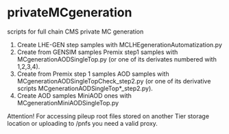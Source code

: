 # privateMCgeneration
scripts for full chain CMS private MC generation

1. Create LHE-GEN step samples with MCLHEgenerationAutomatization.py
2. Create from GENSIM samples Premix step1 samples with MCgenerationAODSingleTop.py 
   (or one of its derivates numbered with 1,2,3,4).
3. Create from Premix step 1 samples AOD samples with MCgenerationAODSingleTopCheck_step2.py 
   (or one of its derivative scripts MCgenerationAODSingleTop*_step2.py).
4. Create AOD samples MiniAOD ones with MCgenerationMiniAODSingleTop.py

Attention! For accessing pileup root files stored on another Tier storage location or uploading to /pnfs you need a valid proxy.
